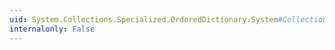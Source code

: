 ```yaml
---
uid: System.Collections.Specialized.OrderedDictionary.System#Collections#IEnumerable#GetEnumerator
internalonly: False
---
```

